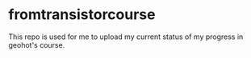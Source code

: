 # fromtransistorcourse
This repo is used for me to upload my current status of my progress in geohot's course.
